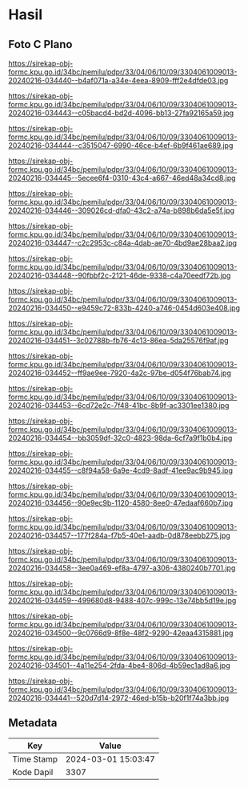 # Hasil

## Foto C Plano

https://sirekap-obj-formc.kpu.go.id/34bc/pemilu/pdpr/33/04/06/10/09/3304061009013-20240216-034440--b4af071a-a34e-4eea-8909-fff2e4dfde03.jpg

https://sirekap-obj-formc.kpu.go.id/34bc/pemilu/pdpr/33/04/06/10/09/3304061009013-20240216-034443--c05bacd4-bd2d-4096-bb13-27fa92165a59.jpg

https://sirekap-obj-formc.kpu.go.id/34bc/pemilu/pdpr/33/04/06/10/09/3304061009013-20240216-034444--c3515047-6990-46ce-b4ef-6b9f461ae689.jpg

https://sirekap-obj-formc.kpu.go.id/34bc/pemilu/pdpr/33/04/06/10/09/3304061009013-20240216-034445--5ecee6f4-0310-43c4-a667-46ed48a34cd8.jpg

https://sirekap-obj-formc.kpu.go.id/34bc/pemilu/pdpr/33/04/06/10/09/3304061009013-20240216-034446--309026cd-dfa0-43c2-a74a-b898b6da5e5f.jpg

https://sirekap-obj-formc.kpu.go.id/34bc/pemilu/pdpr/33/04/06/10/09/3304061009013-20240216-034447--c2c2953c-c84a-4dab-ae70-4bd9ae28baa2.jpg

https://sirekap-obj-formc.kpu.go.id/34bc/pemilu/pdpr/33/04/06/10/09/3304061009013-20240216-034448--90fbbf2c-2121-46de-9338-c4a70eedf72b.jpg

https://sirekap-obj-formc.kpu.go.id/34bc/pemilu/pdpr/33/04/06/10/09/3304061009013-20240216-034450--e9459c72-833b-4240-a746-0454d603e408.jpg

https://sirekap-obj-formc.kpu.go.id/34bc/pemilu/pdpr/33/04/06/10/09/3304061009013-20240216-034451--3c02788b-fb76-4c13-86ea-5da25576f9af.jpg

https://sirekap-obj-formc.kpu.go.id/34bc/pemilu/pdpr/33/04/06/10/09/3304061009013-20240216-034452--ff9ae9ee-7920-4a2c-97be-d054f76bab74.jpg

https://sirekap-obj-formc.kpu.go.id/34bc/pemilu/pdpr/33/04/06/10/09/3304061009013-20240216-034453--6cd72e2c-7f48-41bc-8b9f-ac3301ee1380.jpg

https://sirekap-obj-formc.kpu.go.id/34bc/pemilu/pdpr/33/04/06/10/09/3304061009013-20240216-034454--bb3059df-32c0-4823-98da-6cf7a9f1b0b4.jpg

https://sirekap-obj-formc.kpu.go.id/34bc/pemilu/pdpr/33/04/06/10/09/3304061009013-20240216-034455--c8f94a58-6a9e-4cd9-8adf-41ee9ac9b945.jpg

https://sirekap-obj-formc.kpu.go.id/34bc/pemilu/pdpr/33/04/06/10/09/3304061009013-20240216-034456--90e9ec9b-1120-4580-8ee0-47edaaf660b7.jpg

https://sirekap-obj-formc.kpu.go.id/34bc/pemilu/pdpr/33/04/06/10/09/3304061009013-20240216-034457--177f284a-f7b5-40e1-aadb-0d878eebb275.jpg

https://sirekap-obj-formc.kpu.go.id/34bc/pemilu/pdpr/33/04/06/10/09/3304061009013-20240216-034458--3ee0a469-ef8a-4797-a306-4380240b7701.jpg

https://sirekap-obj-formc.kpu.go.id/34bc/pemilu/pdpr/33/04/06/10/09/3304061009013-20240216-034459--499680d8-9488-407c-999c-13e74bb5d19e.jpg

https://sirekap-obj-formc.kpu.go.id/34bc/pemilu/pdpr/33/04/06/10/09/3304061009013-20240216-034500--9c0766d9-8f8e-48f2-9290-42eaa4315881.jpg

https://sirekap-obj-formc.kpu.go.id/34bc/pemilu/pdpr/33/04/06/10/09/3304061009013-20240216-034501--4a11e254-2fda-4be4-806d-4b59ec1ad8a6.jpg

https://sirekap-obj-formc.kpu.go.id/34bc/pemilu/pdpr/33/04/06/10/09/3304061009013-20240216-034441--520d7d14-2972-46ed-b15b-b20f1f74a3bb.jpg


## Metadata

| Key        | Value               |
| ---------- | ------------------- |
| Time Stamp | 2024-03-01 15:03:47 |
| Kode Dapil | 3307                |



